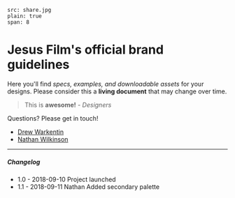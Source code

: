 ```image
src: share.jpg
plain: true
span: 8
```

# Jesus Film's official brand guidelines

Here you'll find *specs, examples, and downloadable assets* for your designs. Please consider this a **living document** that may change over time.

> This is **awesome!**
  _- Designers_

Questions? Please get in touch!
- [Drew Warkentin](mailto:drew.warkentin@gmail.com)
- [Nathan Wilkinson](mailto:nwilkinson22@gmail.com)

---

##### Changelog

* 1.0 - 2018-09-10 Project launched
* 1.1 - 2018-09-11 Nathan Added secondary palette
